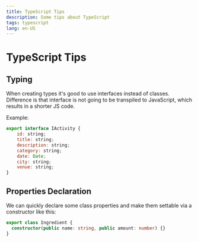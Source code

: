 ```yaml
---
title: TypeScript Tips
description: Some tips about TypeScript
tags: typescript
lang: en-US
---
```


# TypeScript Tips

## Typing

When creating types it's good to use interfaces instead of classes. Difference
is that interface is not going to be transpiled to JavaScript, which results in
a shorter JS code.

Example:

```js
export interface IActivity {
    id: string;
    title: string;
    description: string;
    category: string;
    date: Date;
    city: string;
    venue: string;
}

```

## Properties Declaration

We can quickly declare some class properties and make them settable via a
constructor like this:

```ts
export class Ingredient {
  constructor(public name: string, public amount: number) {}
}
```
